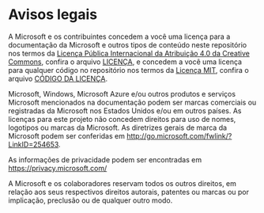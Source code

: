 # <a name="legal-notices"></a>Avisos legais
A Microsoft e os contribuintes concedem a você uma licença para a documentação da Microsoft e outros tipos de conteúdo neste repositório nos termos da [Licença Pública Internacional da Atribuição 4.0 da Creative Commons](https://creativecommons.org/licenses/by/4.0/legalcode), confira o arquivo [LICENÇA](LICENSE), e concedem a você uma licença para qualquer código no repositório nos termos da [Licença MIT](https://opensource.org/licenses/MIT), confira o arquivo [CÓDIGO DA LICENÇA](LICENSE-CODE).

Microsoft, Windows, Microsoft Azure e/ou outros produtos e serviços Microsoft mencionados na documentação podem ser marcas comerciais ou registradas da Microsoft nos Estados Unidos e/ou em outros países.
As licenças para este projeto não concedem direitos para uso de nomes, logotipos ou marcas da Microsoft.
As diretrizes gerais de marca da Microsoft podem ser conferidas em http://go.microsoft.com/fwlink/?LinkID=254653.

As informações de privacidade podem ser encontradas em https://privacy.microsoft.com/

A Microsoft e os colaboradores reservam todos os outros direitos, em relação aos seus respectivos direitos autorais, patentes ou marcas ou por implicação, preclusão ou de qualquer outro modo.

